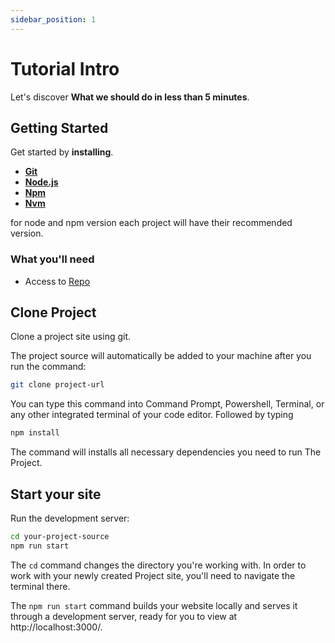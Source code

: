 ```yaml
---
sidebar_position: 1
---
```


# Tutorial Intro

Let's discover **What we should do in less than 5 minutes**.

## Getting Started

Get started by **installing**.
- **[Git](https://git-scm.com/downloads)**
- **[Node.js](https://nodejs.org/en/download/)**
- **[Npm](https://docs.npmjs.com/cli/v9/configuring-npm)**
- **[Nvm](https://github.com/nvm-sh/nvm)**


for node and npm version each project will have their recommended version.

### What you'll need

- Access to [Repo](https://gitlab.baezeni.net/dashboard/projects/)

## Clone Project

Clone a project site using git.

The project source will automatically be added to your machine after you run the command:

```bash
git clone project-url
```

You can type this command into Command Prompt, Powershell, Terminal, or any other integrated terminal of your code editor. Followed by typing

```bash
npm install
```

The command will installs all necessary dependencies you need to run The Project.

## Start your site

Run the development server:

```bash
cd your-project-source
npm run start
```

The `cd` command changes the directory you're working with. In order to work with your newly created Project site, you'll need to navigate the terminal there.

The `npm run start` command builds your website locally and serves it through a development server, ready for you to view at http://localhost:3000/.
